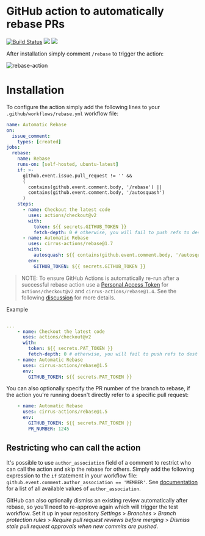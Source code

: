 # GitHub action to automatically rebase PRs

[![Build Status](https://api.cirrus-ci.com/github/cirrus-actions/rebase.svg)](https://cirrus-ci.com/github/cirrus-actions/rebase) [![](https://images.microbadger.com/badges/version/cirrusactions/rebase.svg)](https://microbadger.com/images/cirrusactions/rebase) [![](https://images.microbadger.com/badges/image/cirrusactions/rebase.svg)](https://microbadger.com/images/cirrusactions/rebase)

After installation simply comment `/rebase` to trigger the action:

![rebase-action](https://user-images.githubusercontent.com/989066/51547853-14a57b00-1e35-11e9-841d-33114f0f0bd5.gif)

# Installation

To configure the action simply add the following lines to your `.github/workflows/rebase.yml` workflow file:

```yaml
name: Automatic Rebase
on:
  issue_comment:
    types: [created]
jobs:
  rebase:
    name: Rebase
    runs-on: [self-hosted, ubuntu-latest]
    if: >-
      github.event.issue.pull_request != '' && 
      (
        contains(github.event.comment.body, '/rebase') || 
        contains(github.event.comment.body, '/autosquash')
      )
    steps:
      - name: Checkout the latest code
        uses: actions/checkout@v2
        with:
          token: ${{ secrets.GITHUB_TOKEN }}
          fetch-depth: 0 # otherwise, you will fail to push refs to dest repo
      - name: Automatic Rebase
        uses: cirrus-actions/rebase@1.7
        with:
          autosquash: ${{ contains(github.event.comment.body, '/autosquash') || contains(github.event.comment.body, '/rebase-autosquash') }}
        env:
          GITHUB_TOKEN: ${{ secrets.GITHUB_TOKEN }}
```

> NOTE: To ensure GitHub Actions is automatically re-run after a successful rebase action use a [Personal Access Token](https://docs.github.com/en/free-pro-team@latest/github/authenticating-to-github/creating-a-personal-access-token) for `actions/checkout@v2` and `cirrus-actions/rebase@1.4`. See the following [discussion](https://github.community/t/triggering-a-new-workflow-from-another-workflow/16250/37) for more details.

Example

```yaml

... 
    - name: Checkout the latest code
      uses: actions/checkout@v2
      with:
        token: ${{ secrets.PAT_TOKEN }}
        fetch-depth: 0 # otherwise, you will fail to push refs to dest repo
    - name: Automatic Rebase
      uses: cirrus-actions/rebase@1.5
      env:
        GITHUB_TOKEN: ${{ secrets.PAT_TOKEN }}
```

You can also optionally specify the PR number of the branch to rebase,
if the action you're running doesn't directly refer to a specific
pull request:

```yaml
    - name: Automatic Rebase
      uses: cirrus-actions/rebase@1.5
      env:
        GITHUB_TOKEN: ${{ secrets.PAT_TOKEN }}
        PR_NUMBER: 1245
```


## Restricting who can call the action

It's possible to use `author_association` field of a comment to restrict who can call the action and skip the rebase for others. Simply add the following expression to the `if` statement in your workflow file: `github.event.comment.author_association == 'MEMBER'`. See [documentation](https://developer.github.com/v4/enum/commentauthorassociation/) for a list of all available values of `author_association`.

GitHub can also optionally dismiss an existing review automatically after rebase, so you'll need to re-approve again which will trigger the test workflow.
Set it up in your repository *Settings* > *Branches* > *Branch protection rules* > *Require pull request reviews before merging* > *Dismiss stale pull request approvals when new commits are pushed*.
